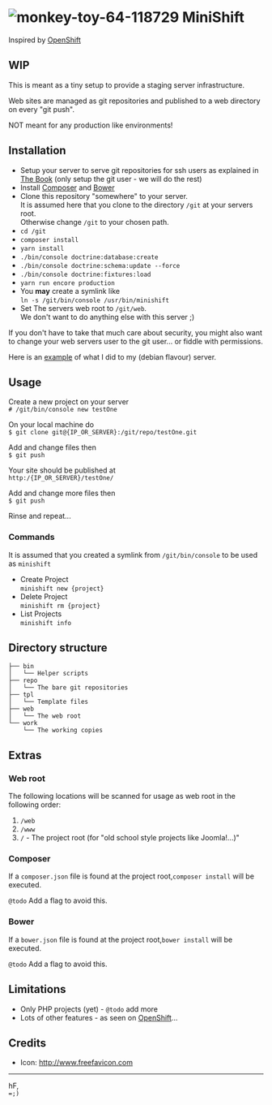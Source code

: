 # ![monkey-toy-64-118729](https://cloud.githubusercontent.com/assets/33978/26260020/4ca62144-3c91-11e7-893b-faac97966f65.png) MiniShift

Inspired by [OpenShift](https://www.openshift.com/)

## WIP

This is meant as a tiny setup to provide a staging server infrastructure.

Web sites are managed as git repositories and published to a web directory on every "git push".

NOT meant for any production like environments!

## Installation

* Setup your server to serve git repositories for ssh users as explained in [The Book](https://git-scm.com/book/en/v2/Git-on-the-Server-Setting-Up-the-Server) (only setup the git user - we will do the rest)
* Install [Composer](https://getcomposer.org) and [Bower](https://bower.io)
* Clone this repository "somewhere" to your server.<br />
It is assumed here that you clone to the directory `/git` at your servers root.<br />
Otherwise change `/git` to your chosen path.
* `cd /git`
* `composer install`
* `yarn install`
* `./bin/console doctrine:database:create`
* `./bin/console doctrine:schema:update --force`
* `./bin/console doctrine:fixtures:load`
* `yarn run encore production`
* You **may** create a symlink like<br />
  `ln -s /git/bin/console /usr/bin/minishift`
* Set The servers web root to `/git/web`.<br />
 We don't want to do anything else with this server ;)

If you don't have to take that much care about security, you might also want to change your web servers user to the git user... or fiddle with permissions.

Here is an [example](https://gist.github.com/elkuku/9b1137e9b817e79454e3dbd2f1bd4373) of what I did to my (debian flavour) server.

## Usage

Create a new project on your server<br />
`# /git/bin/console new testOne`

On your local machine do<br />
`$ git clone git@{IP_OR_SERVER}:/git/repo/testOne.git`

Add and change files then<br />
`$ git push`

Your site should be published at<br /> 
`http:/{IP_OR_SERVER}/testOne/`

Add and change more files then<br />
`$ git push`

Rinse and repeat...

### Commands
It is assumed that you created a symlink from `/git/bin/console` to be used as `minishift`

* Create Project<br />
`minishift new {project}`
* Delete Project<br />
`minishift rm {project}`
* List Projects<br />
`minishift info`

## Directory structure
```
├── bin
│   └── Helper scripts
├── repo
│   └── The bare git repositories
├── tpl
│   └── Template files
├── web
│   └── The web root
└── work
    └── The working copies
```

## Extras

### Web root

The following locations will be scanned for usage as web root in the following order:

1. `/web`
1. `/www`
1. `/` - The project root (for "old school style projects like Joomla!...)"

### Composer

If a `composer.json` file is found at the project root,`composer install` will be executed.

`@todo` Add a flag to avoid this.

### Bower

If a `bower.json` file is found at the project root,`bower install` will be executed.

`@todo` Add a flag to avoid this.

## Limitations

* Only PHP projects (yet) - `@todo` add more
* Lots of other features - as seen on [OpenShift](https://www.openshift.com/)...

## Credits

* Icon: http://www.freefavicon.com

----

hF,<br />
`=;)`
